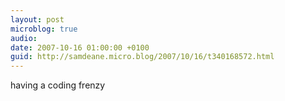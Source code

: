 ```yaml
---
layout: post
microblog: true
audio: 
date: 2007-10-16 01:00:00 +0100
guid: http://samdeane.micro.blog/2007/10/16/t340168572.html
---
```

having a coding frenzy
